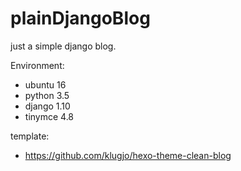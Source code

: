 # plainDjangoBlog

just a simple django blog.

Environment:
+ ubuntu 16
+ python 3.5
+ django 1.10
+ tinymce 4.8

template:
+ https://github.com/klugjo/hexo-theme-clean-blog

